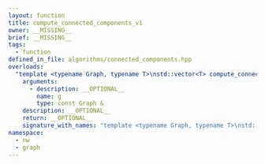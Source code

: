 ```yaml
---
layout: function
title: compute_connected_components_v1
owner: __MISSING__
brief: __MISSING__
tags:
  - function
defined_in_file: algorithms/connected_components.hpp
overloads:
  "template <typename Graph, typename T>\nstd::vector<T> compute_connected_components_v1(const Graph &)":
    arguments:
      - description: __OPTIONAL__
        name: g
        type: const Graph &
    description: __OPTIONAL__
    return: __OPTIONAL__
    signature_with_names: "template <typename Graph, typename T>\nstd::vector<T> compute_connected_components_v1(const Graph & g)"
namespace:
  - nw
  - graph
---
```

